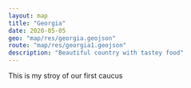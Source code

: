 ```yaml
---
layout: map
title: "Georgia"
date: 2020-05-05
geo: "map/res/georgia.geojson"
route: "map/res/georgia1.geojson"
description: "Beautiful country with tastey food"
---
```

This is my stroy of our first caucus

